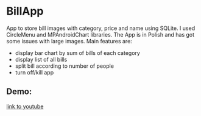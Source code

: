 # BillApp
App to store bill images with category, price and name using SQLite. I used CircleMenu and MPAndroidChart libraries. The App is in Polish and has got some issues with large images. Main features are:
* display bar chart by sum of bills of each category 
* display list of all bills
* split bill according to number of people 
* turn off/kill app  

## Demo:
[link to youtube](https://youtu.be/0BCkHCkJQCA "link title")

